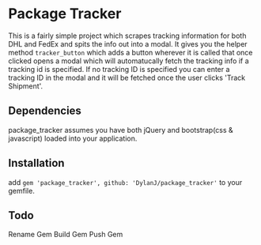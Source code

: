 # Package Tracker

This is a fairly simple project which scrapes tracking information for both DHL and FedEx and spits the info out into a modal. It gives you the helper method `tracker_button` which adds a button wherever it is called that once clicked opens a modal which will automatucally fetch the tracking info if a tracking id is specified. If no tracking ID is specified you can enter a tracking ID in the modal and it will be fetched once the user clicks 'Track Shipment'.

## Dependencies

package_tracker assumes you have both jQuery and bootstrap(css & javascript) loaded into your application.

## Installation

add `gem 'package_tracker', github: 'DylanJ/package_tracker'` to your gemfile.

## Todo
Rename Gem
Build Gem
Push Gem

